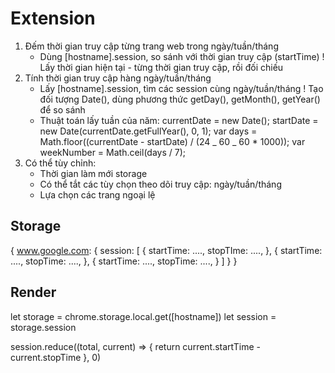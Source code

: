 # Extension

1. Đếm thời gian truy cập từng trang web trong ngày/tuần/tháng
    - Dùng [hostname].session, so sánh với thời gian truy cập (startTime)
      ! Lấy thời gian hiện tại - từng thời gian truy cập, rồi đối chiếu
2. Tính thời gian truy cập hàng ngày/tuần/tháng
    - Lấy [hostname].session, tìm các session cùng ngày/tuần/tháng
      ! Tạo đối tượng Date(), dùng phương thức getDay(), getMonth(), getYear() để so sánh
    - Thuật toán lấy tuần của năm:
      currentDate = new Date();
      startDate = new Date(currentDate.getFullYear(), 0, 1);
      var days = Math.floor((currentDate - startDate) /
      (24 _ 60 _ 60 \* 1000));
    var weekNumber = Math.ceil(days / 7);
3. Có thể tùy chỉnh:
    - Thời gian làm mới storage
    - Có thể tắt các tùy chọn theo dõi truy cập: ngày/tuần/tháng
    - Lựa chọn các trang ngoại lệ

## Storage

{
www.google.com: {
session: [
{
startTime: ....,
stopTIme: ....,
},
{
startTime: ....,
stopTime: ....,
},
{
startTime: ....,
stopTime: ....,
}
]
}
}

## Render

let storage = chrome.storage.local.get([hostname])
let session = storage.session

session.reduce((total, current) => {
return current.startTime - current.stopTime
}, 0)
